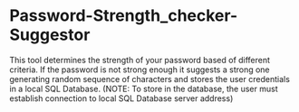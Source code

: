 # Password-Strength_checker-Suggestor
This tool determines the strength of your password based of different criteria. If the password is not strong enough it suggests a strong one generating random sequence of characters and stores the user credentials in a local SQL Database. (NOTE: To store in the database, the user must establish connection to local SQL Database server address)

